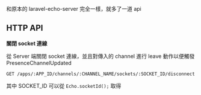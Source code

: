 和原本的 laravel-echo-server 完全一樣，就多了一道 api

## HTTP API

**關閉 socket 連線**

從 Server 端關閉 socket 連線，並且對傳入的 channel 進行 leave 動作以便觸發 PresenceChannelUpdated

``` http
GET /apps/:APP_ID/channels/:CHANNEL_NAME/sockets/:SOCKET_ID/disconnect
```

其中 SOCKET_ID 可以從 `Echo.socketId();` 取得